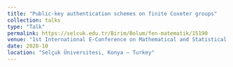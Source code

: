 ```yaml
---
title: "Public-key authentication schemes on finite Coxeter groups"
collection: talks
type: "Talk"
permalink: https://selcuk.edu.tr/Birim/Bolum/fen-matematik/15190
venue: "1st International E-Conference on Mathematical and Statistical Sciences"
date: 2020-10
location: "Selçuk Üniversitesi, Konya – Turkey"
---
```

